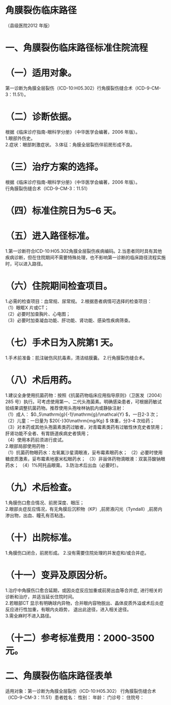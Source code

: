 # 角膜裂伤临床路径  
（县级医院2012 年版）  
# 一、角膜裂伤临床路径标准住院流程  
# （一）适用对象。  
第一诊断为角膜全层裂伤（ICD-10:H05.302）行角膜裂伤缝合术（ICD-9-CM-3：11.51）。  
# （二）诊断依据。  
根据《临床诊疗指南-眼科学分册》（中华医学会编著，2006 年版）。  
1.眼部外伤史。  
2.症状：眼部刺激症状。 3.体征：角膜全层裂伤伴前房形成不良。  
# （三）治疗方案的选择。  
根据《临床诊疗指南-眼科学分册》（中华医学会编著，2006 年版）。  
行角膜裂伤缝合术（ICD-9-CM-3：11.51）  
# （四）标准住院日为5–6 天。  
# （五）进入路径标准。  
1.第一诊断符合ICD-10:H05.302角膜全层裂伤疾病编码。2.当患者同时具有其他疾病诊断，但在住院期间不需要特殊处理，也不影响第一诊断的临床路径流程实施时，可以进入路径。  
# （六）住院期间检查项目。  
1.必需的检查项目：血常规、尿常规。 2.根据患者病情可选择的检查项目：  
（1）眼眶X 片或CT；  
（2）必要时加查胸片、心电图；  
（3）必要时加查凝血功能、肝功能、肾功能、感染性疾病筛查。  
# （七）手术日为入院第1 天。  
1.手术前准备：肌注破伤风抗毒素，清洁结膜囊。 2.行角膜裂伤缝合术。  
# （八）术后用药。  
1.建议全身使用抗菌药物：按照《抗菌药物临床应用指导原则》（卫医发〔2004〕285 号）执行。可考虑使用第一、二代头孢菌素。明确感染患者，可根据药敏试验结果调整抗菌药物。推荐使用头孢唑林钠肌内或静脉注射：  
（1）成人： $0.\,5\mathrm{g}{-1}\mathrm{g}/\mathcal{Y} $，一日2-3 次； （2）儿童：一日量为 $20{-}30\mathrm{mg/Kg} $ 体重，分3-4 次给药；  
（3）对本药或其他头孢菌素类药过敏者，对青霉素类药有过敏性休克史者禁用；肝肾功能不全者、有胃肠道疾病史者慎用；  
（4）使用本药前须进行皮试。  
2.眼部局部使用药物：  
（1）抗菌药物眼药水：左氧氟沙星滴眼液，妥布霉素眼药水； （2）必要时使用糖皮质激素，妥布霉素地塞米松眼药水； （3）非甾体药物滴眼液：双氯芬酸钠眼药水； （4）1%阿托品眼膏。 3.防治术后出血（必要时）。  
# （九）术后检查。  
1.角膜伤口愈合情况、前房深度、眼压；  
2.眼部炎症反应情况，有无角膜后沉积物（KP）,前房液闪光（TyndaⅡ）,前房内渗出物，出血、瞳孔有否粘连。  
# （十）出院标准。  
1.角膜伤口闭合，前房形成。 2.没有需要住院处理的并发症和/或合并症。  
# （十一）变异及原因分析。  
1.治疗中角膜伤口愈合延期，或因炎症反应加重或前房出血等合并症, 进行相关的诊断和治疗，并适当延长住院时间。  
2.若眼部CT 显示有明确球内异物，合并眼内容物脱出、晶体皮质外溢或术后炎症反应进行性加重，有眼内炎趋势， 退出此途径，进入相关途径。  
3.需全麻时不进入路径。  
# （十二）参考标准费用：2000-3500 元。  
# 二、角膜裂伤临床路径表单  
适用对象：第一诊断为角膜全层裂伤（ICD-10:H05.302） 行角膜裂伤缝合术（ICD-9-CM-3：11.51）患者姓名：          性别：      年龄：      门诊号：        住院号：  
